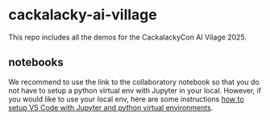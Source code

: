 # cackalacky-ai-village

This repo includes all the demos for the CackalackyCon AI Vilage 2025.

## notebooks

We recommend to use the link to the collaboratory notebook so that you do not have to setup a python virtual env with Jupyter in your local. However, if you would like to use your local env, here are some instructions [how to setup VS Code with Jupyter and python virtual environments](https://github.com/mundruid/vs-code-ml).